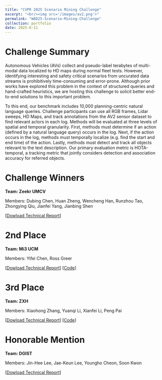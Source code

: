 ```yaml
---
title: "CVPR 2025 Scenario Mining Challenge"
excerpt: "<br/><img src='/images/av2.png'>"
permalink: "WAD25-Scenario-Mining-Challenge"
collection: portfolio
date: 2025-6-11
---
```


# Challenge Summary
Autonomous Vehicles (AVs) collect and pseudo-label terabytes of multi-modal data localized to HD maps during normal fleet tests. However, identifying interesting and safety critical scenarios from uncurated data streams is prohibitively time-consuming and error-prone. Although prior works have explored this problem in the context of structured queries and hand-crafted heuristics, we are hosting this challenge to solicit better end-to-end solutions to this important problem.

To this end, our benchmark includes 10,000 planning-centric natural language queries. Challenge participants can use all RGB frames, Lidar sweeps, HD Maps, and track annotations from the AV2 sensor dataset to find relevant actors in each log. Methods will be evaluated at three levels of spatial and temporal granularity. First, methods must determine if an action (defined by a natural language query) occurs in the log. Next, if the action occurs in the log, methods must temporally localize (e.g. find the start and end time) of the action. Lastly, methods must detect and track all objects relevant to the text description. Our primary evaluation metric is HOTA-temporal, a tracking metric that jointly considers detection and association accuracy for referred objects.

# Challenge Winners
**Team: Zeekr UMCV**

Members: Dubing Chen, Huan Zheng, Wencheng Han, Runzhou Tao, Zhongying Qiu, Jianfei Yang, Jianbing Shen

[[Dowload Technical Report](https://neeharperi.com/files/zeekr_umcv_techreport_cvprw25.pdf)]

# 2nd Place
**Team: Mi3 UCM**

Members: Yifei Chen, Ross Greer

[[Dowload Technical Report](https://neeharperi.com/files/mi3_ucm_techreport_cvprw25.pdf)]
[[Code](https://github.com/Chen1fly/Mi3_UCM_AV2_SM)]

# 3rd Place
**Team: ZXH**

Members: Xiaohong Zhang, Yuanqi Li, Xianfei Li, Peng Pai

[[Dowload Technical Report](https://neeharperi.com/files/zxh_techreport_cvprw25.pdf)]
[[Code](https://github.com/JiangXiaobai00/SML)]

# Honorable Mention
**Team: DGIST**

Members: Jin-Hee Lee, Jae-Keun Lee, Youngho Cheon, Soon Kwon

[[Dowload Technical Report](https://neeharperi.com/files/dgist_techreport_cvprw25.pdf)]
